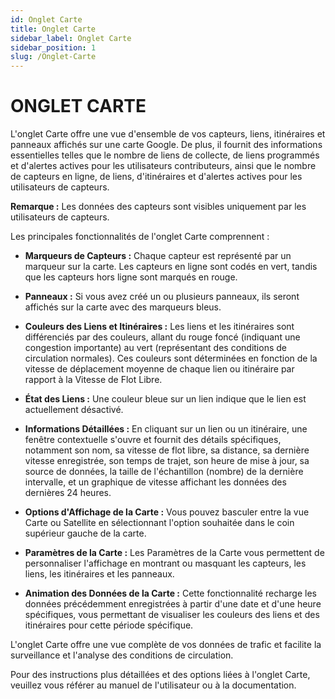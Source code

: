 ```yaml
---
id: Onglet Carte
title: Onglet Carte
sidebar_label: Onglet Carte
sidebar_position: 1
slug: /Onglet-Carte
---
```

# ONGLET CARTE

L'onglet Carte offre une vue d'ensemble de vos capteurs, liens, itinéraires et panneaux affichés sur une carte Google. De plus, il fournit des informations essentielles telles que le nombre de liens de collecte, de liens programmés et d'alertes actives pour les utilisateurs contributeurs, ainsi que le nombre de capteurs en ligne, de liens, d'itinéraires et d'alertes actives pour les utilisateurs de capteurs.

**Remarque :** Les données des capteurs sont visibles uniquement par les utilisateurs de capteurs.

Les principales fonctionnalités de l'onglet Carte comprennent :

- **Marqueurs de Capteurs :** Chaque capteur est représenté par un marqueur sur la carte. Les capteurs en ligne sont codés en vert, tandis que les capteurs hors ligne sont marqués en rouge.

- **Panneaux :** Si vous avez créé un ou plusieurs panneaux, ils seront affichés sur la carte avec des marqueurs bleus.

- **Couleurs des Liens et Itinéraires :** Les liens et les itinéraires sont différenciés par des couleurs, allant du rouge foncé (indiquant une congestion importante) au vert (représentant des conditions de circulation normales). Ces couleurs sont déterminées en fonction de la vitesse de déplacement moyenne de chaque lien ou itinéraire par rapport à la Vitesse de Flot Libre.

- **État des Liens :** Une couleur bleue sur un lien indique que le lien est actuellement désactivé.

- **Informations Détaillées :** En cliquant sur un lien ou un itinéraire, une fenêtre contextuelle s'ouvre et fournit des détails spécifiques, notamment son nom, sa vitesse de flot libre, sa distance, sa dernière vitesse enregistrée, son temps de trajet, son heure de mise à jour, sa source de données, la taille de l'échantillon (nombre) de la dernière intervalle, et un graphique de vitesse affichant les données des dernières 24 heures.

- **Options d'Affichage de la Carte :** Vous pouvez basculer entre la vue Carte ou Satellite en sélectionnant l'option souhaitée dans le coin supérieur gauche de la carte.

- **Paramètres de la Carte :** Les Paramètres de la Carte vous permettent de personnaliser l'affichage en montrant ou masquant les capteurs, les liens, les itinéraires et les panneaux.

- **Animation des Données de la Carte :** Cette fonctionnalité recharge les données précédemment enregistrées à partir d'une date et d'une heure spécifiques, vous permettant de visualiser les couleurs des liens et des itinéraires pour cette période spécifique.

L'onglet Carte offre une vue complète de vos données de trafic et facilite la surveillance et l'analyse des conditions de circulation.

Pour des instructions plus détaillées et des options liées à l'onglet Carte, veuillez vous référer au manuel de l'utilisateur ou à la documentation.
